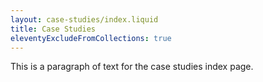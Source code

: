 ```yaml
---
layout: case-studies/index.liquid
title: Case Studies
eleventyExcludeFromCollections: true
---
```

This is a paragraph of text for the case studies index page.
